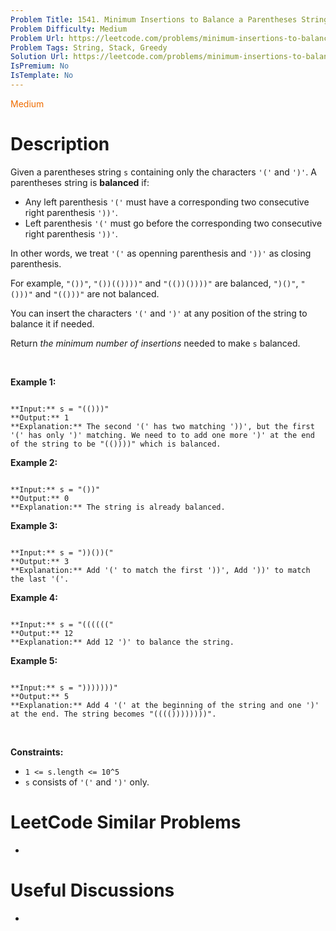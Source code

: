 ```yaml
---
Problem Title: 1541. Minimum Insertions to Balance a Parentheses String
Problem Difficulty: Medium
Problem Url: https://leetcode.com/problems/minimum-insertions-to-balance-a-parentheses-string/
Problem Tags: String, Stack, Greedy
Solution Url: https://leetcode.com/problems/minimum-insertions-to-balance-a-parentheses-string/solution/
IsPremium: No
IsTemplate: No
---
```


<span style="color: rgb(239, 108, 0);">Medium</span>

# Description

Given a parentheses string `s` containing only the characters `'('` and `')'`. A parentheses string is **balanced** if:


* Any left parenthesis `'('` must have a corresponding two consecutive right parenthesis `'))'`.
* Left parenthesis `'('` must go before the corresponding two consecutive right parenthesis `'))'`.


In other words, we treat `'('` as openning parenthesis and `'))'` as closing parenthesis.


For example, `"())"`, `"())(())))"` and `"(())())))"` are balanced, `")()"`, `"()))"` and `"(()))"` are not balanced.


You can insert the characters `'('` and `')'` at any position of the string to balance it if needed.


Return *the minimum number of insertions* needed to make `s` balanced.


 


**Example 1:**



```

**Input:** s = "(()))"
**Output:** 1
**Explanation:** The second '(' has two matching '))', but the first '(' has only ')' matching. We need to to add one more ')' at the end of the string to be "(())))" which is balanced.

```

**Example 2:**



```

**Input:** s = "())"
**Output:** 0
**Explanation:** The string is already balanced.

```

**Example 3:**



```

**Input:** s = "))())("
**Output:** 3
**Explanation:** Add '(' to match the first '))', Add '))' to match the last '('.

```

**Example 4:**



```

**Input:** s = "(((((("
**Output:** 12
**Explanation:** Add 12 ')' to balance the string.

```

**Example 5:**



```

**Input:** s = ")))))))"
**Output:** 5
**Explanation:** Add 4 '(' at the beginning of the string and one ')' at the end. The string becomes "(((())))))))".

```

 


**Constraints:**


* `1 <= s.length <= 10^5`
* `s` consists of `'('` and `')'` only.




# LeetCode Similar Problems

- []()

# Useful Discussions

- []()
